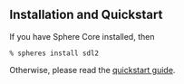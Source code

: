 ## Installation and Quickstart
If you have Sphere Core installed, then

    % spheres install sdl2

Otherwise, please read the [quickstart guide](http://www.schemespheres.org/guides/en/quickstart).

